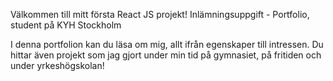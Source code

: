 Välkommen till mitt första React JS projekt!
Inlämningsuppgift - Portfolio, 
student på KYH Stockholm

I denna portfolion kan du läsa om mig, allt ifrån egenskaper till intressen. 
Du hittar även projekt som jag gjort under min tid på gymnasiet, på fritiden och under yrkeshögskolan!
